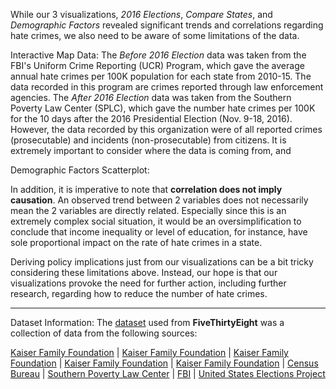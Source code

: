While our 3 visualizations, _2016 Elections_, _Compare States_, and _Demographic Factors_ revealed significant trends and correlations regarding hate crimes, we also need to be aware of some limitations of the data.

Interactive Map Data:
The _Before 2016 Election_ data was taken from the FBI's Uniform Crime Reporting (UCR) Program, which gave the average annual hate crimes per 100K population for each state from 2010-15. The data recorded in this program are crimes reported through law enforcement agencies. The _After 2016 Election_ data was taken from the Southern Poverty Law Center (SPLC), which gave the number hate crimes per 100K for the 10 days after the 2016 Presidential Election (Nov. 9-18, 2016). However, the data recorded by this organization were of all reported crimes (prosecutable) and incidents (non-prosecutable) from citizens. It is extremely important to consider where the data is coming from, and

Demographic Factors Scatterplot:

In addition, it is imperative to note that **correlation does not imply causation**. An observed trend between 2 variables does not necessarily mean the 2 variables are directly related. Especially since this is an extremely complex social situation, it would be an oversimplification to conclude that income inequality or level of education, for instance, have sole proportional impact on the rate of hate crimes in a state.

Deriving policy implications just from our visualizations can be a bit tricky considering these limitations above. Instead, our hope is that our visualizations provoke the need for further action, including further research, regarding how to reduce the number of hate crimes.

***
Dataset Information:
The [dataset](https://github.com/fivethirtyeight/data/tree/master/hate-crimes) used from **FiveThirtyEight** was a collection of data from the following sources:  

[Kaiser Family Foundation](https://www.kff.org/other/state-indicator/median-annual-income/?currentTimeframe=0&sortModel=%7B%22colId%22:%22Location%22,%22sort%22:%22asc%22%7D) | [Kaiser Family Foundation](https://www.kff.org/other/state-indicator/unemployment-rate/?currentTimeframe=0&sortModel=%7B%22colId%22:%22Location%22,%22sort%22:%22asc%22%7D) | [Kaiser Family Foundation](https://www.kff.org/other/state-indicator/unemployment-rate/?currentTimeframe=0&sortModel=%7B%22colId%22:%22Location%22,%22sort%22:%22asc%22%7D) | [Kaiser Family Foundation](https://www.kff.org/other/state-indicator/distribution-by-citizenship-status/?currentTimeframe=0&sortModel=%7B%22colId%22:%22Location%22,%22sort%22:%22asc%22%7D) | [Kaiser Family Foundation](https://www.kff.org/other/state-indicator/distribution-by-raceethnicity/?currentTimeframe=0&sortModel=%7B%22colId%22:%22Location%22,%22sort%22:%22asc%22%7D) | [Census Bureau](https://www.census.gov/prod/2012pubs/p20-566.pdf) | [Southern Poverty Law Center](https://www.splcenter.org/20161129/ten-days-after-harassment-and-intimidation-aftermath-election)  | [FBI](https://ucr.fbi.gov/hate-crime) | [United States Elections Project](http://www.electproject.org/2016g)  
